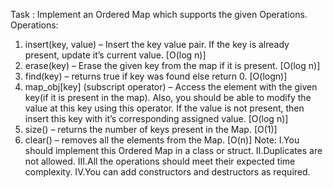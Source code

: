 Task : Implement an Ordered Map which supports the given Operations.
Operations:
1. insert(key, value) – Insert the key value pair. If the key is already present, update it’s current value. [O(log n)]
2. erase(key) – Erase the given key from the map if it is present. [O(log n)]
3. find(key) – returns true if key was found else return 0. [O(logn)]
4. map_obj[key] (subscript operator) – Access the element with the given key(if it is present in the map). 
Also, you should be able to modify the value at this key using this operator. If the value is not present, 
then insert this key with it’s corresponding assigned value. [O(log n)]
5. size() – returns the number of keys present in the Map. [O(1)]
6. clear() – removes all the elements from the Map. [O(n)]
Note:
I.You should implement this Ordered Map in a class or struct.
II.Duplicates are not allowed.
III.All the operations should meet their expected time complexity.
IV.You can add constructors and destructors as required.





